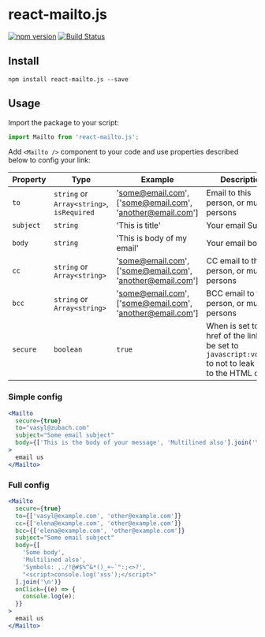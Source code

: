 # react-mailto.js

[![npm version](https://badge.fury.io/js/react-mailto.js.svg)](https://badge.fury.io/js/react-mailto.js)
[![Build Status](https://api.travis-ci.com/vasyl-zubach/react-mailto.js.svg?branch=master)](https://app.travis-ci.com/github/vasyl-zubach/react-mailto.js)

## Install

`npm install react-mailto.js --save`

## Usage

Import the package to your script:

```javascript
import Mailto from 'react-mailto.js';
```

Add `<Mailto />` component to your code and use properties described below to config your link:

| Property  | Type                                      | Example                                                     | Description                                                                                                      |
| --------- | ----------------------------------------- | ----------------------------------------------------------- | ---------------------------------------------------------------------------------------------------------------- |
| `to`      | `string` or `Array<string>`, `isRequired` | 'some@email.com', \['some@email.com', 'another@email.com'\] | Email to this person, or multiple persons                                                                        |
| `subject` | `string`                                  | 'This is title'                                             | Your email Subject                                                                                               |
| `body`    | `string`                                  | 'This is body of my email'                                  | Your email body                                                                                                  |
| `cc`      | `string` or `Array<string>`               | 'some@email.com', \['some@email.com', 'another@email.com'\] | CC email to this person, or multiple persons                                                                     |
| `bcc`     | `string` or `Array<string>`               | 'some@email.com', \['some@email.com', 'another@email.com'\] | BCC email to this person, or multiple persons                                                                    |
| `secure`  | `boolean`                                 | `true`                                                      | When is set to `true` href of the link will be set to `javascript:void(0)` to not to leak email to the HTML code |

### Simple config

```jsx
<Mailto
  secure={true}
  to="vasyl@zubach.com"
  subject="Some email subject"
  body={['This is the body of your message', 'Multilined also'].join('\n')}
>
  email us
</Mailto>
```

### Full config

```jsx
<Mailto
  secure={true}
  to={['vasyl@example.com', 'other@example.com']}
  cc={['elena@example.com', 'other@example.com']}
  bcc={['elena@example.com', 'other@example.com']}
  subject="Some email subject"
  body={[
    'Some body',
    'Multilined also',
    'Symbols: ,./!@#$%^&*()_+~`":;<>?',
    "<script>console.log('xss');</script>"
  ].join('\n')}
  onClick={(e) => {
    console.log(e);
  }}
>
  email us
</Mailto>
```
